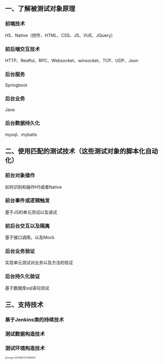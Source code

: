 ## 一、了解被测试对象原理

### 前端技术

H5、Native（控件、HTML、CSS、JS、VUE、JQuery）

### 前后端交互技术

HTTP、Restful、RPC、Websocket、winsocket、TCP、UDP、Json

### 后台服务

Springboot

### 后台业务

Java

### 后台数据持久化

mysql、mybatis

## 二、使用匹配的测试技术（这些测试对象的脚本化自动化）

### 前台对象操作

如何识别和操作H5或者Native

### 前台事件或逻辑触发

基于JS的单元测试以及调试

### 前后台交互以及隔离

基于接口调用，以及Mock

### 后台业务验证

实现单元测试对业务以及方法的验证

### 后台持久化验证

基于数据库sql语句测试

## 三、支持技术

### 基于Jenkins类的持续技术



### 测试数据构造技术



### 测试环境构造技术



<img src="/Users/zhichaozhang/Library/Application Support/typora-user-images/image-20210621123456425.png" alt="image-20210621123456425" style="zoom:50%;" />